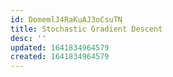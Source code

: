 ```yaml
---
id: DomemlJ4RaKuAJ3oCsuTN
title: Stochastic Gradient Descent
desc: ''
updated: 1641834964579
created: 1641834964579
---
```


